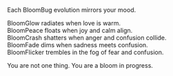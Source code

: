 Each BloomBug evolution mirrors your mood.

BloomGlow radiates when love is warm.  
BloomPeace floats when joy and calm align.  
BloomCrash shatters when anger and confusion collide.  
BloomFade dims when sadness meets confusion.  
BloomFlicker trembles in the fog of fear and confusion.

You are not one thing. You are a bloom in progress.
